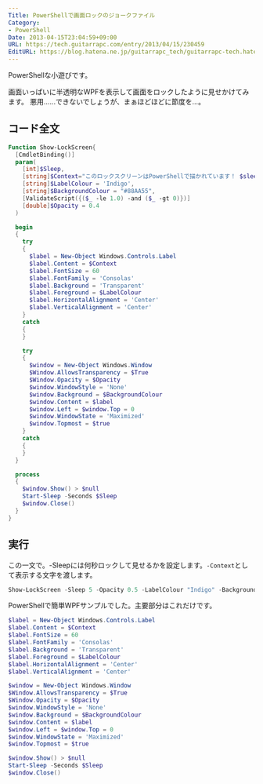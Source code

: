 ```yaml
---
Title: PowerShellで画面ロックのジョークファイル
Category:
- PowerShell
Date: 2013-04-15T23:04:59+09:00
URL: https://tech.guitarrapc.com/entry/2013/04/15/230459
EditURL: https://blog.hatena.ne.jp/guitarrapc_tech/guitarrapc-tech.hatenablog.com/atom/entry/6802418398340690570
---
```


<!--
Date: 2013-04-15T23:04:59+09:00
URL: https://tech.guitarrapc.com/entry/2013/04/15/230459
-->

PowerShellな小遊びです。

画面いっぱいに半透明なWPFを表示して画面をロックしたように見せかけてみます。
悪用……できないでしょうが、まぁほどほどに節度を…。

## コード全文

```ps1
Function Show-LockScreen{
  [CmdletBinding()]
  param(
    [int]$Sleep,
    [string]$Context="このロックスクリーンはPowerShellで描かれています！ $sleep　秒待ってね♡",
    [string]$LabelColour = 'Indigo',
    [string]$BackgroundColour = "#88AA55",
    [ValidateScript({($_ -le 1.0) -and ($_ -gt 0)})]
    [double]$Opacity = 0.4
  )

  begin
  {
    try
    {
      $label = New-Object Windows.Controls.Label
      $label.Content = $Context
      $label.FontSize = 60
      $label.FontFamily = 'Consolas'
      $label.Background = 'Transparent'
      $label.Foreground = $LabelColour
      $label.HorizontalAlignment = 'Center'
      $label.VerticalAlignment = 'Center'
    }
    catch
    {
    }

    try
    {
      $window = New-Object Windows.Window
      $Window.AllowsTransparency = $True
      $Window.Opacity = $Opacity
      $window.WindowStyle = 'None'
      $window.Background = $BackgroundColour
      $window.Content = $label
      $window.Left = $window.Top = 0
      $window.WindowState = 'Maximized'
      $window.Topmost = $true
    }
    catch
    {
    }
  }

  process
  {
    $window.Show() > $null
    Start-Sleep -Seconds $Sleep
    $window.Close()
  }
}
```



## 実行

この一文で。-Sleepには何秒ロックして見せるかを設定します。`-Context`として表示する文字を渡します。

```ps1
Show-LockScreen -Sleep 5 -Opacity 0.5 -LabelColour "Indigo" -BackgroundColour "SkyBlue"
```

PowerShellで簡単WPFサンプルでした。主要部分はこれだけです。

```ps1
$label = New-Object Windows.Controls.Label
$label.Content = $Context
$label.FontSize = 60
$label.FontFamily = 'Consolas'
$label.Background = 'Transparent'
$label.Foreground = $LabelColour
$label.HorizontalAlignment = 'Center'
$label.VerticalAlignment = 'Center'

$window = New-Object Windows.Window
$Window.AllowsTransparency = $True
$Window.Opacity = $Opacity
$window.WindowStyle = 'None'
$window.Background = $BackgroundColour
$window.Content = $label
$window.Left = $window.Top = 0
$window.WindowState = 'Maximized'
$window.Topmost = $true

$window.Show() > $null
Start-Sleep -Seconds $Sleep
$window.Close()
```
